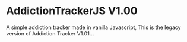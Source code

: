# AddictionTrackerJS V1.00
 A simple addiction tracker made in vanilla Javascript, This is the legacy version of Addiction Tracker V1.01...
